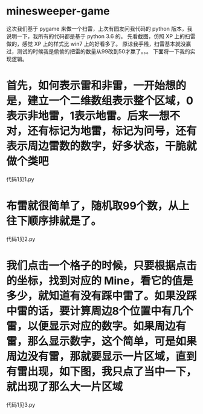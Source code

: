 # minesweeper-game
这次我们基于 pygame 来做一个扫雷，上次有园友问我代码的 python 版本，我说明一下，我所有的代码都是基于 python 3.6 的。
先看截图，仿照 XP 上的扫雷做的，感觉 XP 上的样式比 win7 上的好看多了。
原谅我手残，扫雷基本就没赢过，测试的时候我是偷偷的把雷的数量从99改到50才赢了。。。
下面将一下我的实现逻辑。


# 首先，如何表示雷和非雷，一开始想的是，建立一个二维数组表示整个区域，0表示非地雷，1表示地雷。后来一想不对，还有标记为地雷，标记为问号，还有表示周边雷数的数字，好多状态，干脆就做个类吧
代码1见1.py
# 布雷就很简单了，随机取99个数，从上往下顺序排就是了。
代码1见2.py
# 我们点击一个格子的时候，只要根据点击的坐标，找到对应的 Mine，看它的值是多少，就知道有没有踩中雷了。如果没踩中雷的话，要计算周边8个位置中有几个雷，以便显示对应的数字。如果周边有雷，那么显示数字，这个简单，可是如果周边没有雷，那就要显示一片区域，直到有雷出现，如下图，我只点了当中一下，就出现了那么大一片区域
代码1见3.py


